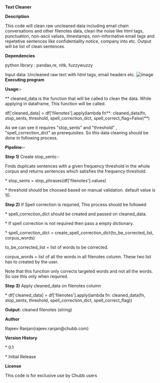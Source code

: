 **Text Cleaner**

**Description**

This code will clean raw uncleaned data including email chain
conversations and other filenotes data, clean the noise like html tags,
punctuation, non-ascii values, timestamps, non-informative email tags
and repetetive sentences like confidentiality notice, company into etc.
Output will be list of clean sentences.

**Dependencies**

python library : pandas,re, nltk, fuzzywuzzy

Input data: Uncleaned raw text with html tags, email headers etc.
![image](https://drive.google.com/uc?export=view&id=1Vee2saqB_N01ERFBBAGqfpqIdPpK9c_k)
**Executing program**

**Usage:-**

\*\* cleaned\_data is the function that will be called to clean the
data. While applying in dataframe, This function will be called.

df\[\'cleaned\_data\] = df\[\'filenotes\'\].apply(lambda fn**:
cleaned\_data(fn, stop\_sents, threshold, spell\_correction\_dict,
spell\_correct\_flag=False)**)

As we can see it requires \"stop\_sents\" and \"threshold\" ,
\"spell\_correction\_dict\" as prerequisites. So this data cleaning
should be done in following process.

**Pipeline:-**


**Step 1)** Create stop\_sents:-

Finds duplicate sentences with a given frequency threshold in the whole
corpus and returns sentences which satisfies the frequency threshold.

\* stop\_sents = stop\_phrases(df\[\'filenotes\'\].values)

\* threshold should be choosed based on manual validation. default value
is 10.

**Step 2)** If Spell correction is requried, This process should be
followed

\* spell\_correction\_dict should be created and passed on
cleaned\_data.

\* If spell correction is not required then pass a empty dictionary.

\* spell\_correction\_dict =
create\_spell\_correction\_dict(to\_be\_corrected\_list, corpus\_words)

to\_be\_corrected\_list = list of words to be corrected.

corpus\_words = list of all the words in all filenotes column. These two
list has to created by the user.

Note that this function only corrects targeted words and not all the
words. So use this only when required.

**Step 3)** Apply cleaned\_data on filenotes column

\* df\[\'cleaned\_data\] = df\[\'filenotes\'\].apply(lambda fn:
cleaned\_data(fn, stop\_sents, threshold, spell\_correction\_dict,
spell\_correct\_flag))

**Output:** cleaned filenotes (string)

**Author**

Rajeev Ranjan(rajeev.ranjan\@chubb.com)

**Version History**

\* 0.1

\* Initial Release

**License**

This code is for exclusive use by Chubb users
